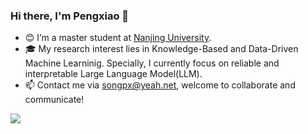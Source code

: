 ### Hi there, I'm Pengxiao 👋

- 😊 I’m a master student at [Nanjing University](https://www.nju.edu.cn/).
- 🎓 My research interest lies in Knowledge-Based and Data-Driven Machine Learninig. Specially, I currently focus on reliable and interpretable Large Language Model(LLM).
- 📫 Contact me via songpx@yeah.net, welcome to collaborate and communicate!
<a href="">
  <img align="left" src="https://github-readme-stats.vercel.app/api?username=pengxiao-song&count_private=true&show_icons=true" />
</a>  


<!--
**lihaitao18375278/lihaitao18375278** is a ✨ _special_ ✨ repository because its `README.md` (this file) appears on your GitHub profile.

Here are some ideas to get you started:

- 🔭 I’m currently working on ...
- 🌱 I’m currently learning ...
- 👯 I’m looking to collaborate on ...
- 🤔 I’m looking for help with ...
- 💬 Ask me about ...
- 📫 How to reach me: ...
- 😄 Pronouns: ...
- ⚡ Fun fact: ...
-->
